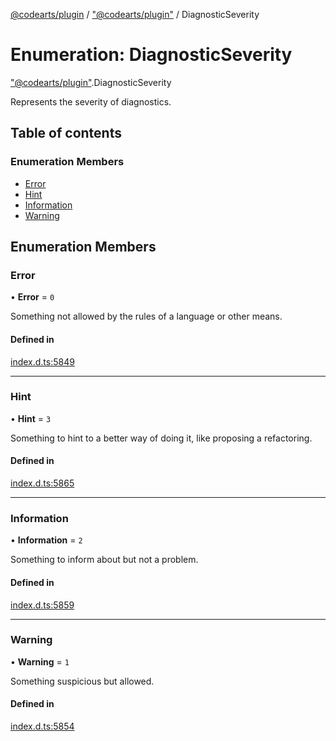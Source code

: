 [@codearts/plugin](../README.md) / ["@codearts/plugin"](../modules/_codearts_plugin_.md) / DiagnosticSeverity

# Enumeration: DiagnosticSeverity

["@codearts/plugin"](../modules/_codearts_plugin_.md).DiagnosticSeverity

Represents the severity of diagnostics.

## Table of contents

### Enumeration Members

- [Error](codearts_plugin_.DiagnosticSeverity.md#error)
- [Hint](codearts_plugin_.DiagnosticSeverity.md#hint)
- [Information](codearts_plugin_.DiagnosticSeverity.md#information)
- [Warning](codearts_plugin_.DiagnosticSeverity.md#warning)

## Enumeration Members

### Error

• **Error** = ``0``

Something not allowed by the rules of a language or other means.

#### Defined in

[index.d.ts:5849](https://github.com/huaweicloud/cloudide-plugin-api/blob/a055dd0/index.d.ts#L5849)

___

### Hint

• **Hint** = ``3``

Something to hint to a better way of doing it, like proposing
a refactoring.

#### Defined in

[index.d.ts:5865](https://github.com/huaweicloud/cloudide-plugin-api/blob/a055dd0/index.d.ts#L5865)

___

### Information

• **Information** = ``2``

Something to inform about but not a problem.

#### Defined in

[index.d.ts:5859](https://github.com/huaweicloud/cloudide-plugin-api/blob/a055dd0/index.d.ts#L5859)

___

### Warning

• **Warning** = ``1``

Something suspicious but allowed.

#### Defined in

[index.d.ts:5854](https://github.com/huaweicloud/cloudide-plugin-api/blob/a055dd0/index.d.ts#L5854)
